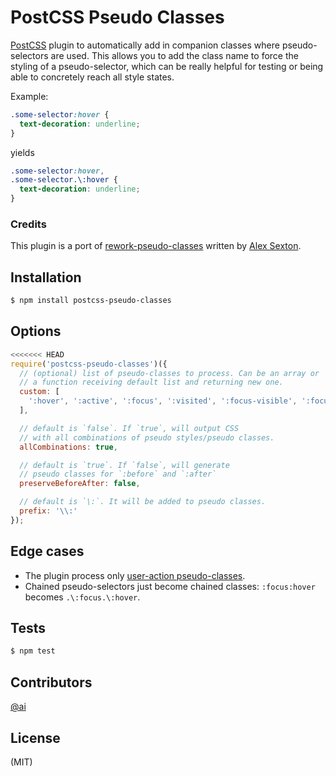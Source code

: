 # PostCSS Pseudo Classes

[PostCSS] plugin to automatically add in companion classes
where pseudo-selectors are used.
This allows you to add the class name to force the styling of a pseudo-selector,
which can be really helpful for testing or being able
to concretely reach all style states.

Example:

```css
.some-selector:hover {
  text-decoration: underline;
}
```

yields

```css
.some-selector:hover,
.some-selector.\:hover {
  text-decoration: underline;
}
```

[PostCSS]: https://github.com/postcss/postcss

### Credits

This plugin is a port of [rework-pseudo-classes](https://github.com/SlexAxton/rework-pseudo-classes) written by [Alex Sexton](https://twitter.com/SlexAxton).

## Installation

```bash
$ npm install postcss-pseudo-classes
```

## Options

```js
<<<<<<< HEAD
require('postcss-pseudo-classes')({
  // (optional) list of pseudo-classes to process. Can be an array or
  // a function receiving default list and returning new one.
  custom: [
    ':hover', ':active', ':focus', ':visited', ':focus-visible', ':focus-within'
  ],

  // default is `false`. If `true`, will output CSS
  // with all combinations of pseudo styles/pseudo classes.
  allCombinations: true,

  // default is `true`. If `false`, will generate
  // pseudo classes for `:before` and `:after`
  preserveBeforeAfter: false,

  // default is `\:`. It will be added to pseudo classes.
  prefix: '\\:'
});
```

## Edge cases

* The plugin process only [user-action pseudo-classes](https://developer.mozilla.org/en-US/docs/Web/CSS/Pseudo-classes#user_action_pseudo-classes).
* Chained pseudo-selectors just become chained classes: `:focus:hover` becomes `.\:focus.\:hover`.

## Tests

```bash
$ npm test
```

## Contributors

[@ai](https://github.com/ai)

## License

(MIT)

